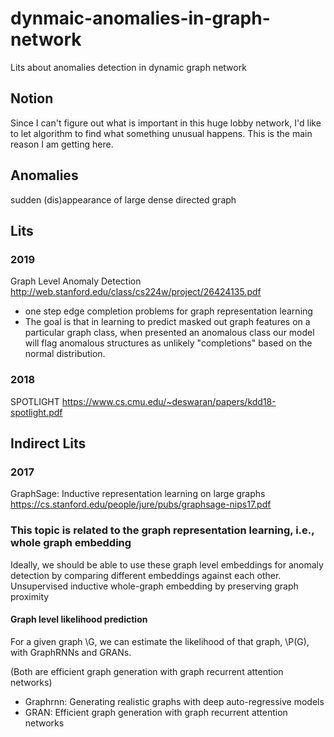 # dynmaic-anomalies-in-graph-network
Lits about anomalies detection in dynamic graph network

## Notion
Since I can't figure out what is important in this huge lobby network, I'd like to let algorithm to find what something unusual happens. This is the main reason I am getting here. 

## Anomalies
sudden (dis)appearance of large dense directed graph

## Lits
### 2019
Graph Level Anomaly Detection http://web.stanford.edu/class/cs224w/project/26424135.pdf
- one step edge completion problems for graph representation learning
- The goal is that in learning to predict masked out graph features on a particular graph class, when presented an anomalous class our model will flag anomalous structures as unlikely "completions" based on the normal distribution.

### 2018
SPOTLIGHT https://www.cs.cmu.edu/~deswaran/papers/kdd18-spotlight.pdf

## Indirect Lits
### 2017
GraphSage: Inductive representation learning on large graphs 
https://cs.stanford.edu/people/jure/pubs/graphsage-nips17.pdf

### This topic is related to the graph representation learning, i.e., whole graph embedding
Ideally, we should be able to use these graph level embeddings for anomaly detection by comparing different embeddings against each other. Unsupervised inductive whole-graph embedding by preserving graph proximity

#### Graph level likelihood prediction
For a given graph \G, we can estimate the likelihood of that graph, \P(G), with GraphRNNs and GRANs. 

(Both are efficient graph generation with graph recurrent attention networks)

- Graphrnn: Generating realistic graphs with deep auto-regressive models
- GRAN: Efficient graph generation with graph recurrent attention networks
